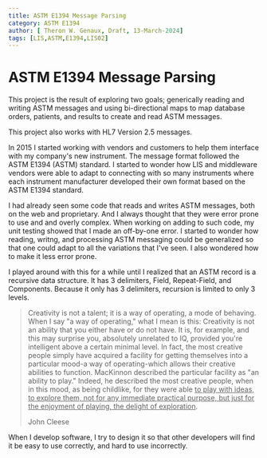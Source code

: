 ```yaml
---
title: ASTM E1394 Message Parsing
category: ASTM E1394
author: [ Theron W. Genaux, Draft, 13-March-2024]
tags: [LIS,ASTM,E1394,LIS02]
---
```


# ASTM E1394 Message Parsing

This project is the result of exploring two goals; generically reading and writing ASTM messages and using bi-directional maps to map database orders, patients, and results to create and read ASTM messages.

This project also works with HL7 Version 2.5 messages.

In 2015 I started working with vendors and customers to help them interface with my company's new instrument. The message format followed the ASTM E1394 (ASTM) standard. I started to wonder how LIS and middleware vendors were able to adapt to connecting with so many instruments where each instrument manufacturer developed their own format based on the ASTM E1394 standard.

I had already seen some code that reads and writes ASTM messages, both on the web and proprietary. And I always thought that they were error prone to use and and overly complex. When working on adding to such code, my unit testing showed that I made an off-by-one error. I started to wonder how reading, writng, and processing ASTM messaging could be generalized so that one could adapt to all the variations that I've seen. I also wondered how to make it less error prone.

I played around with this for a while until I realized that an ASTM record is a recursive data structure. It has 3 delimiters, Field, Repeat-Field, and Components. Because it only has 3 delimiters, recursion is limited to only 3 levels.

> Creativity is not a talent; it is a way of operating, a mode of behaving. When I say "a way of operating," what I mean is this: Creativity is not an ability that you either have or do not have. It is, for example, and this may surprise you, absolutely unrelated to IQ, provided you're intelligent above a certain minimal level. In fact, the most creative people simply have acquired a facility for getting themselves into a particular mood-a way of operating-which allows their creative abilities to function. MacKinnon described the particular facility as "an ability to play." Indeed, he described the most creative people, when in this mood, as being childlike, for they were able <u>to play with ideas, to explore them, not for any immediate practical purpose, but just for the enjoyment of playing, the delight of exploration</u>.
>
> John Cleese

When I develop software, I try to design it so that other developers will find it be easy to use correctly, and hard to use incorrectly. 

